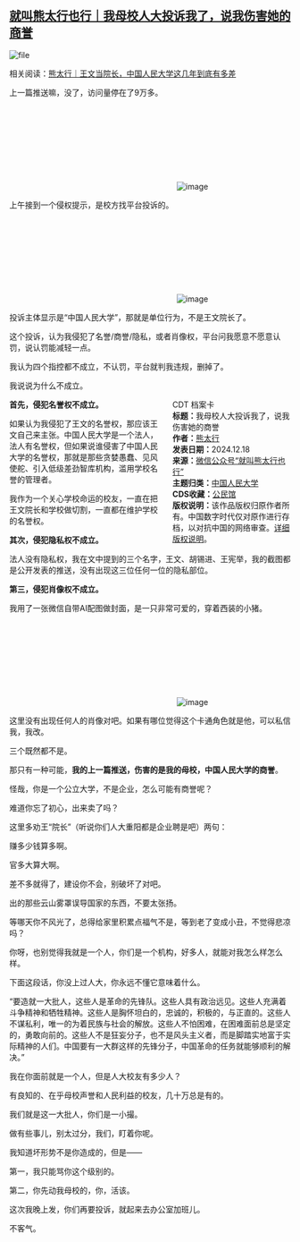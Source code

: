 <!--1734517937000-->
[就叫熊太行也行｜我母校人大投诉我了，说我伤害她的商誉](https://chinadigitaltimes.net/chinese/714152.html)
------

<p><img decoding="async" src="https://chinadigitaltimes.net/chinese/files/2024/12/image-1734517769372.png" alt="file"></p><p>相关阅读：<a href="https://chinadigitaltimes.net/chinese/714146.html" title="熊太行｜王文当院长，中国人民大学这几年到底有多差">熊太行｜王文当院长，中国人民大学这几年到底有多差</a></p><p>上一篇推送嘛，没了，访问量停在了9万多。</p><p><img decoding="async" src="data:image/svg+xml,%3Csvg%20xmlns='http://www.w3.org/2000/svg'%20viewBox='0%200%200%200'%3E%3C/svg%3E" alt="image" data-lazy-src="https://chinadigitaltimes.net/chinese/files/2024/12/post-714152-6762a4b1ed614."><noscript><img decoding="async" src="https://chinadigitaltimes.net/chinese/files/2024/12/post-714152-6762a4b1ed614." alt="image"></noscript></p><p>上午接到一个侵权提示，是校方找平台投诉的。</p><p><img decoding="async" src="data:image/svg+xml,%3Csvg%20xmlns='http://www.w3.org/2000/svg'%20viewBox='0%200%200%200'%3E%3C/svg%3E" alt="image" data-lazy-src="https://chinadigitaltimes.net/chinese/files/2024/12/post-714152-6762a4b203675."><noscript><img decoding="async" src="https://chinadigitaltimes.net/chinese/files/2024/12/post-714152-6762a4b203675." alt="image"></noscript></p><p>投诉主体显示是“中国人民大学”，那就是单位行为，不是王文院长了。</p><p>这个投诉，认为我侵犯了名誉/商誉/隐私，或者肖像权，平台问我愿意不愿意认罚，说认罚能减轻一点。</p><p>我认为四个指控都不成立，不认罚，平台就判我违规，删掉了。</p><p>我说说为什么不成立。</p><div style="width:42%;float:right;padding-left:20px;"><div class="su-spoiler su-spoiler-style-fancy su-spoiler-icon-chevron-circle" data-scroll-offset="0" data-anchor-in-url="no"><div class="su-spoiler-title" tabindex="0" role="button"><span class="su-spoiler-icon"></span>CDT 档案卡</div><div class="su-spoiler-content su-u-clearfix su-u-trim"><strong>标题：</strong>我母校人大投诉我了，说我伤害她的商誉<br><strong>作者：</strong><a href="https://chinadigitaltimes.net/space/熊太行" target="_blank">熊太行</a><br><strong>发表日期：</strong>2024.12.18<br><strong>来源：</strong><a href="https://web.archive.org/web/*/https://mp.weixin.qq.com/s/3sFGgW1GcOAgvav9K2apLg" target="_blank">微信公众号“就叫熊太行也行”</a><br><strong>主题归类：</strong><a href="https://chinadigitaltimes.net/space/中国人民大学" target="_blank">中国人民大学</a><br><strong>CDS收藏：</strong><a href="https://chinadigitaltimes.net/space/%E5%85%AC%E6%B0%91%E9%A6%86" target="_blank" rel="noopener">公民馆</a><br><strong>版权说明：</strong>该作品版权归原作者所有。中国数字时代仅对原作进行存档，以对抗中国的网络审查。<a href="https://chinadigitaltimes.net/chinese/copyright">详细版权说明</a>。</div></div></div><p><strong>首先，侵犯名誉权不成立。</strong></p><p>如果认为我侵犯了王文的名誉权，那应该王文自己来主张。中国人民大学是一个法人，法人有名誉权，但如果说谁侵害了中国人民大学的名誉权，那就是那些贪婪愚蠢、见风使舵、引入低级差劲智库机构，滥用学校名誉的管理者。</p><p>我作为一个关心学校命运的校友，一直在把王文院长和学校做切割，一直都在维护学校的名誉权。</p><p><strong>其次，侵犯隐私权不成立。</strong></p><p>法人没有隐私权，我在文中提到的三个名字，王文、胡锡进、王宪举，我的截图都是公开发表的推送，没有出现这三位任何一位的隐私部位。</p><p><strong>第三，侵犯肖像权不成立。</strong></p><p>我用了一张微信自带AI配图做封面，是一只非常可爱的，穿着西装的小猪。</p><p><img decoding="async" src="data:image/svg+xml,%3Csvg%20xmlns='http://www.w3.org/2000/svg'%20viewBox='0%200%200%200'%3E%3C/svg%3E" alt="image" data-lazy-src="https://chinadigitaltimes.net/chinese/files/2024/12/post-714152-6762a4b2195be.png"><noscript><img decoding="async" src="https://chinadigitaltimes.net/chinese/files/2024/12/post-714152-6762a4b2195be.png" alt="image"></noscript></p><p>这里没有出现任何人的肖像对吧。如果有哪位觉得这个卡通角色就是他，可以私信我，我改。</p><p>三个既然都不是。</p><p>那只有一种可能，<strong>我的上一篇推送，伤害的是我的母校，中国人民大学的商誉</strong>。</p><p>怪哉，你是一个公立大学，不是企业，怎么可能有商誉呢？</p><p>难道你忘了初心，出来卖了吗？</p><p>这里多劝王“院长”（听说你们人大重阳都是企业聘是吧）两句：</p><p>赚多少钱算多啊。</p><p>官多大算大啊。</p><p>差不多就得了，建设你不会，别破坏了对吧。</p><p>出的那些云山雾罩误导国家的东西，不要太张扬。</p><p>等哪天你不风光了，总得给家里积累点福气不是，等到老了变成小丑，不觉得悲凉吗？</p><p>你呀，也别觉得我就是一个人，你们是一个机构，好多人，就能对我怎么样怎么样。</p><p>下面这段话，你没上过人大，你永远不懂它意味着什么。</p><p>“要造就一大批人，这些人是革命的先锋队。这些人具有政治远见。这些人充满着斗争精神和牺牲精神。这些人是胸怀坦白的，忠诚的，积极的，与正直的。这些人不谋私利，唯一的为着民族与社会的解放。这些人不怕困难，在困难面前总是坚定的，勇敢向前的。这些人不是狂妄分子，也不是风头主义者，而是脚踏实地富于实际精神的人们。中国要有一大群这样的先锋分子，中国革命的任务就能够顺利的解决。”</p><p>我在你面前就是一个人，但是人大校友有多少人？</p><p>有良知的、在乎母校声誉和人民利益的校友，几十万总是有的。</p><p>我们就是这一大批人，你们是一小撮。</p><p>做有些事儿，别太过分，我们，盯着你呢。</p><p>我知道坏形势不是你造成的，但是——</p><p>第一，我只能骂你这个级别的。</p><p>第二，你先动我母校的，你，活该。</p><p>这次我晚上发，你们再要投诉，就起来去办公室加班儿。</p><p>不客气。</p><div class="addtoany_share_save_container addtoany_content addtoany_content_bottom"><div class="a2a_kit a2a_kit_size_32 addtoany_list" data-a2a-url="https://chinadigitaltimes.net/chinese/714152.html" data-a2a-title="就叫熊太行也行｜我母校人大投诉我了，说我伤害她的商誉"><a class="a2a_button_facebook" href="https://www.addtoany.com/add_to/facebook?linkurl=https%3A%2F%2Fchinadigitaltimes.net%2Fchinese%2F714152.html&amp;linkname=%E5%B0%B1%E5%8F%AB%E7%86%8A%E5%A4%AA%E8%A1%8C%E4%B9%9F%E8%A1%8C%EF%BD%9C%E6%88%91%E6%AF%8D%E6%A0%A1%E4%BA%BA%E5%A4%A7%E6%8A%95%E8%AF%89%E6%88%91%E4%BA%86%EF%BC%8C%E8%AF%B4%E6%88%91%E4%BC%A4%E5%AE%B3%E5%A5%B9%E7%9A%84%E5%95%86%E8%AA%89" title="Facebook" rel="nofollow noopener" target="_blank"></a><a class="a2a_button_twitter" href="https://www.addtoany.com/add_to/twitter?linkurl=https%3A%2F%2Fchinadigitaltimes.net%2Fchinese%2F714152.html&amp;linkname=%E5%B0%B1%E5%8F%AB%E7%86%8A%E5%A4%AA%E8%A1%8C%E4%B9%9F%E8%A1%8C%EF%BD%9C%E6%88%91%E6%AF%8D%E6%A0%A1%E4%BA%BA%E5%A4%A7%E6%8A%95%E8%AF%89%E6%88%91%E4%BA%86%EF%BC%8C%E8%AF%B4%E6%88%91%E4%BC%A4%E5%AE%B3%E5%A5%B9%E7%9A%84%E5%95%86%E8%AA%89" title="Twitter" rel="nofollow noopener" target="_blank"></a><a class="a2a_button_telegram" href="https://www.addtoany.com/add_to/telegram?linkurl=https%3A%2F%2Fchinadigitaltimes.net%2Fchinese%2F714152.html&amp;linkname=%E5%B0%B1%E5%8F%AB%E7%86%8A%E5%A4%AA%E8%A1%8C%E4%B9%9F%E8%A1%8C%EF%BD%9C%E6%88%91%E6%AF%8D%E6%A0%A1%E4%BA%BA%E5%A4%A7%E6%8A%95%E8%AF%89%E6%88%91%E4%BA%86%EF%BC%8C%E8%AF%B4%E6%88%91%E4%BC%A4%E5%AE%B3%E5%A5%B9%E7%9A%84%E5%95%86%E8%AA%89" title="Telegram" rel="nofollow noopener" target="_blank"></a><a class="a2a_button_reddit" href="https://www.addtoany.com/add_to/reddit?linkurl=https%3A%2F%2Fchinadigitaltimes.net%2Fchinese%2F714152.html&amp;linkname=%E5%B0%B1%E5%8F%AB%E7%86%8A%E5%A4%AA%E8%A1%8C%E4%B9%9F%E8%A1%8C%EF%BD%9C%E6%88%91%E6%AF%8D%E6%A0%A1%E4%BA%BA%E5%A4%A7%E6%8A%95%E8%AF%89%E6%88%91%E4%BA%86%EF%BC%8C%E8%AF%B4%E6%88%91%E4%BC%A4%E5%AE%B3%E5%A5%B9%E7%9A%84%E5%95%86%E8%AA%89" title="Reddit" rel="nofollow noopener" target="_blank"></a><a class="a2a_button_whatsapp" href="https://www.addtoany.com/add_to/whatsapp?linkurl=https%3A%2F%2Fchinadigitaltimes.net%2Fchinese%2F714152.html&amp;linkname=%E5%B0%B1%E5%8F%AB%E7%86%8A%E5%A4%AA%E8%A1%8C%E4%B9%9F%E8%A1%8C%EF%BD%9C%E6%88%91%E6%AF%8D%E6%A0%A1%E4%BA%BA%E5%A4%A7%E6%8A%95%E8%AF%89%E6%88%91%E4%BA%86%EF%BC%8C%E8%AF%B4%E6%88%91%E4%BC%A4%E5%AE%B3%E5%A5%B9%E7%9A%84%E5%95%86%E8%AA%89" title="WhatsApp" rel="nofollow noopener" target="_blank"></a><a class="a2a_button_email" href="https://www.addtoany.com/add_to/email?linkurl=https%3A%2F%2Fchinadigitaltimes.net%2Fchinese%2F714152.html&amp;linkname=%E5%B0%B1%E5%8F%AB%E7%86%8A%E5%A4%AA%E8%A1%8C%E4%B9%9F%E8%A1%8C%EF%BD%9C%E6%88%91%E6%AF%8D%E6%A0%A1%E4%BA%BA%E5%A4%A7%E6%8A%95%E8%AF%89%E6%88%91%E4%BA%86%EF%BC%8C%E8%AF%B4%E6%88%91%E4%BC%A4%E5%AE%B3%E5%A5%B9%E7%9A%84%E5%95%86%E8%AA%89" title="Email" rel="nofollow noopener" target="_blank"></a><a class="a2a_button_copy_link" href="https://www.addtoany.com/add_to/copy_link?linkurl=https%3A%2F%2Fchinadigitaltimes.net%2Fchinese%2F714152.html&amp;linkname=%E5%B0%B1%E5%8F%AB%E7%86%8A%E5%A4%AA%E8%A1%8C%E4%B9%9F%E8%A1%8C%EF%BD%9C%E6%88%91%E6%AF%8D%E6%A0%A1%E4%BA%BA%E5%A4%A7%E6%8A%95%E8%AF%89%E6%88%91%E4%BA%86%EF%BC%8C%E8%AF%B4%E6%88%91%E4%BC%A4%E5%AE%B3%E5%A5%B9%E7%9A%84%E5%95%86%E8%AA%89" title="Copy Link" rel="nofollow noopener" target="_blank"></a><a class="a2a_dd addtoany_share_save addtoany_share" href="https://www.addtoany.com/share"></a></div></div>
